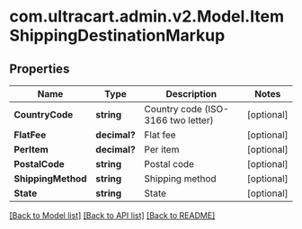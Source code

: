 # com.ultracart.admin.v2.Model.ItemShippingDestinationMarkup
## Properties

Name | Type | Description | Notes
------------ | ------------- | ------------- | -------------
**CountryCode** | **string** | Country code (ISO-3166 two letter) | [optional] 
**FlatFee** | **decimal?** | Flat fee | [optional] 
**PerItem** | **decimal?** | Per item | [optional] 
**PostalCode** | **string** | Postal code | [optional] 
**ShippingMethod** | **string** | Shipping method | [optional] 
**State** | **string** | State | [optional] 


[[Back to Model list]](../README.md#documentation-for-models) [[Back to API list]](../README.md#documentation-for-api-endpoints) [[Back to README]](../README.md)

